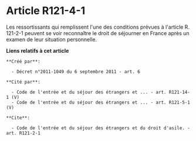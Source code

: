 # Article R121-4-1

Les ressortissants qui remplissent l'une des conditions prévues à l'article R. 121-2-1 peuvent se voir reconnaître le droit
de séjourner en France après un examen de leur situation personnelle.

**Liens relatifs à cet article**

	**Créé par**:

	  - Décret n°2011-1049 du 6 septembre 2011 - art. 6

	**Cité par**:

	  - Code de l'entrée et du séjour des étrangers et ... - art. R121-14-1 (V)
	  - Code de l'entrée et du séjour des étrangers et ... - art. R121-5-1 (V)

	**Cite**:

	  - Code de l'entrée et du séjour des étrangers et du droit d'asile. - art. R121-2-1

